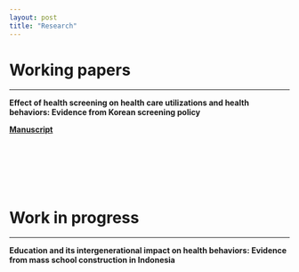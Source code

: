 ```yaml
---
layout: post
title: "Research"
---
```


# Working papers
---
**Effect of health screening on health care utilizations and health behaviors: Evidence from Korean screening policy**

[**Manuscript**](./papers/Health_screening_and_behavior.pdf)

<p>&nbsp;</p>
<p>&nbsp;</p>
<p>&nbsp;</p>

# Work in progress
---
**Education and its intergenerational impact on health behaviors: Evidence from mass school construction in Indonesia**
